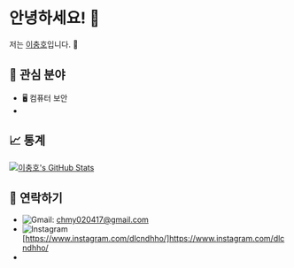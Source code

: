 # 안녕하세요! 👋

저는 [이충호](https://github.com/cchh0204)입니다. 🌱

## 🚀 관심 분야
- 🖥️ 컴퓨터 보안
- 

## 📈 통계
[![이충호's GitHub Stats](https://github-readme-stats.vercel.app/api?username=이충호&show_icons=true)](https://github.com/cchh0204)

## 💬 연락하기
- ![Gmail](https://img.shields.io/badge/Gmail-D14836?style=for-the-badge&logo=gmail&logoColor=white): chmy020417@gmail.com
- ![Instagram](https://img.shields.io/badge/Instagram-%23E4405F.svg?style=for-the-badge&logo=Instagram&logoColor=white)[https://www.instagram.com/dlcndhho/]https://www.instagram.com/dlcndhho/
- 
